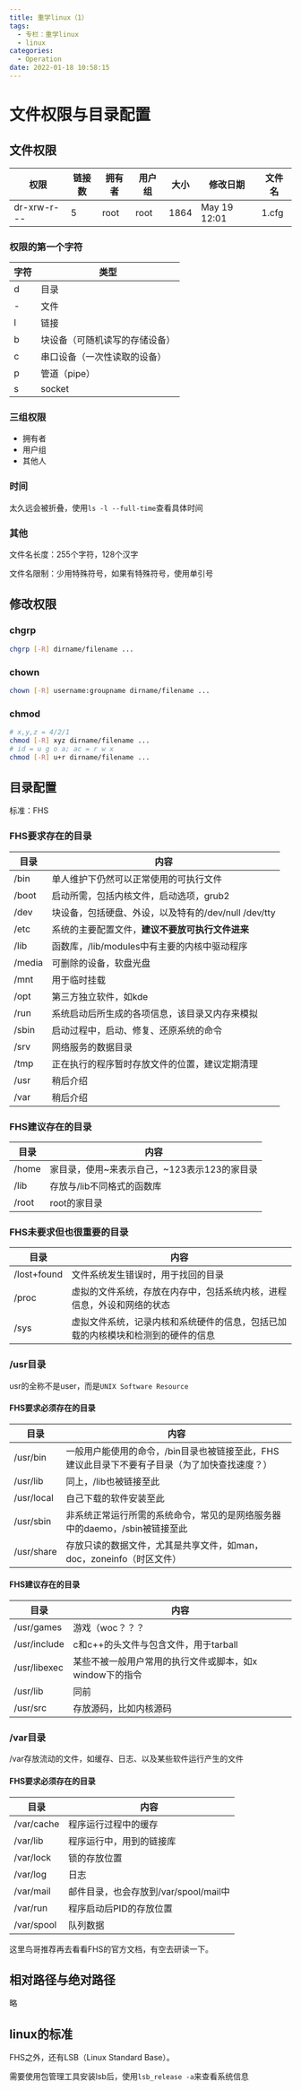 ```yaml
---
title: 重学linux（1）
tags:
  - 专栏：重学linux
  - linux
categories:
  - Operation
date: 2022-01-18 10:58:15
---
```


# 文件权限与目录配置

## 文件权限

| 权限        | 链接数 | 拥有者 | 用户组 | 大小 | 修改日期     | 文件名 |
| ----------- | ------ | ------ | ------ | ---- | ------------ | ------ |
| dr-xrw-r--- | 5      | root   | root   | 1864 | May 19 12:01 | 1.cfg  |

### 权限的第一个字符

| 字符 | 类型                           |
| ---- | ------------------------------ |
| d    | 目录                           |
| -    | 文件                           |
| l    | 链接                           |
| b    | 块设备（可随机读写的存储设备） |
| c    | 串口设备（一次性读取的设备）   |
| p    | 管道（pipe）                   |
| s    | socket                         |

### 三组权限

- 拥有者
- 用户组
- 其他人

### 时间

太久远会被折叠，使用`ls -l --full-time`查看具体时间

### 其他

文件名长度：255个字符，128个汉字

文件名限制：少用特殊符号，如果有特殊符号，使用单引号

## 修改权限

### chgrp

```bash
chgrp [-R] dirname/filename ...
```

### chown

```bash
chown [-R] username:groupname dirname/filename ...
```

### chmod

```bash
# x,y,z = 4/2/1
chmod [-R] xyz dirname/filename ...
# id = u g o a; ac = r w x
chmod [-R] u+r dirname/filename ...
```

## 目录配置

标准：FHS

### FHS要求存在的目录

| 目录   | 内容                                                 |
| ------ | ---------------------------------------------------- |
| /bin   | 单人维护下仍然可以正常使用的可执行文件               |
| /boot  | 启动所需，包括内核文件，启动选项，grub2              |
| /dev   | 块设备，包括硬盘、外设，以及特有的/dev/null /dev/tty |
| /etc   | 系统的主要配置文件，**建议不要放可执行文件进来**     |
| /lib   | 函数库，/lib/modules中有主要的内核中驱动程序         |
| /media | 可删除的设备，软盘光盘                               |
| /mnt   | 用于临时挂载                                         |
| /opt   | 第三方独立软件，如kde                                |
| /run   | 系统启动后所生成的各项信息，该目录又内存来模拟       |
| /sbin  | 启动过程中，启动、修复、还原系统的命令               |
| /srv   | 网络服务的数据目录                                   |
| /tmp   | 正在执行的程序暂时存放文件的位置，建议定期清理       |
| /usr   | 稍后介绍                                             |
| /var   | 稍后介绍                                             |

### FHS建议存在的目录

| 目录       | 内容                                         |
| ---------- | -------------------------------------------- |
| /home      | 家目录，使用~来表示自己，~123表示123的家目录 |
| /lib<qual> | 存放与/lib不同格式的函数库                   |
| /root      | root的家目录                                 |

### FHS未要求但也很重要的目录

| 目录        | 内容                                                         |
| ----------- | ------------------------------------------------------------ |
| /lost+found | 文件系统发生错误时，用于找回的目录                           |
| /proc       | 虚拟的文件系统，存放在内存中，包括系统内核，进程信息，外设和网络的状态 |
| /sys        | 虚拟文件系统，记录内核和系统硬件的信息，包括已加载的内核模块和检测到的硬件的信息 |

### /usr目录

usr的全称不是user，而是`UNIX Software Resource`

#### FHS要求必须存在的目录

| 目录       | 内容                                                         |
| ---------- | ------------------------------------------------------------ |
| /usr/bin   | 一般用户能使用的命令，/bin目录也被链接至此，FHS建议此目录下不要有子目录（为了加快查找速度？） |
| /usr/lib   | 同上，/lib也被链接至此                                       |
| /usr/local | 自己下载的软件安装至此                                       |
| /usr/sbin  | 非系统正常运行所需的系统命令，常见的是网络服务器中的daemo，/sbin被链接至此 |
| /usr/share | 存放只读的数据文件，尤其是共享文件，如man，doc，zoneinfo（时区文件） |

#### FHS建议存在的目录

| 目录           | 内容                                                     |
| -------------- | -------------------------------------------------------- |
| /usr/games     | 游戏（woc？？？                                          |
| /usr/include   | c和c++的头文件与包含文件，用于tarball                    |
| /usr/libexec   | 某些不被一般用户常用的执行文件或脚本，如x window下的指令 |
| /usr/lib<qual> | 同前                                                     |
| /usr/src       | 存放源码，比如内核源码                                   |

### /var目录

 /var存放流动的文件，如缓存、日志、以及某些软件运行产生的文件

#### FHS要求必须存在的目录

| 目录       | 内容                                  |
| ---------- | ------------------------------------- |
| /var/cache | 程序运行过程中的缓存                  |
| /var/lib   | 程序运行中，用到的链接库              |
| /var/lock  | 锁的存放位置                          |
| /var/log   | 日志                                  |
| /var/mail  | 邮件目录，也会存放到/var/spool/mail中 |
| /var/run   | 程序启动后PID的存放位置               |
| /var/spool | 队列数据                              |

这里鸟哥推荐再去看看FHS的官方文档，有空去研读一下。

## 相对路径与绝对路径

略

## linux的标准

FHS之外，还有LSB（Linux Standard Base）。

需要使用包管理工具安装lsb后，使用`lsb_release -a`来查看系统信息
